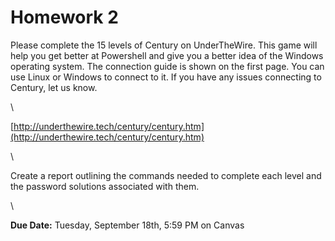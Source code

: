 # Homework 2

Please complete the 15 levels of Century on UnderTheWire. This game will help you get better at Powershell and give you a better idea of the Windows operating system. The connection guide is shown on the first page. You can use Linux or Windows to connect to it. If you have any issues connecting to Century, let us know.

\ 

[http://underthewire.tech/century/century.htm](http://underthewire.tech/century/century.htm)

\ 

Create a report outlining the commands needed to complete each level and the password solutions associated with them.

\ 

**Due Date:** Tuesday, September 18th, 5:59 PM on Canvas
